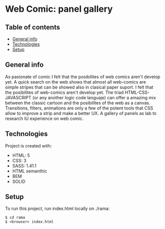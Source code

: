 # Web Comic: panel gallery

## Table of contents
* [General info](#general-info)
* [Technologies](#technologies)
* [Setup](#setup)

## General info
As pasionate of comic I felt that the posibilites of web comics aren't develop yet. A quick search on the web shows that almost all web-comics are simple stripes that can be showed also in clasical paper suport. 
I felt that the posibilites of web-comics aren't develop yet. The triad HTML-CSS-JAVASCRIPT (or any another logic code languaje) can offer a amazing mix between the classic cartoon and the posibilites of the web as a canvas. Transitions, filters, animations are only a few of the potent tools that CSS allow to improve a strip and make a better UX.
A gallery of panels as lab to research IU experience on web comic. 

## Technologies
Project is created with:
* HTML: 5
* CSS: 3
* SASS: 1.41.1
* HTML semanthic
* BEM
* SOLID
	
## Setup
To run this project, run index.html locally on ./rama:

```
$ cd rama
$ <browser> index.html
```

